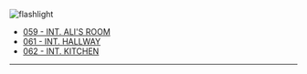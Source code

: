 ![flashlight][]

* [059 - INT. ALI'S ROOM](059-INT.AlisRoom.md)
* [061 - INT. HALLWAY](061-INT.Hallway.md)
* [062 - INT. KITCHEN](062-INT.Kitchen.md)

----

[flashlight]: /MadeMeDoIt/images/AlisFlashlight.JPG